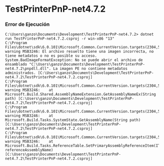 # TestPrinterPnP-net4.7.2

### Error de Ejecución

    C:\Users\ganzo\Documents\Development\TestPrinterPnP-net4.7.2> dotnet run TestPrinterPnP-net4.7.2.csproj -r win-x86 "13"
    C:\Program Files\dotnet\sdk\6.0.101\Microsoft.Common.CurrentVersion.targets(2304,5): warning MSB3246: El archivo resuelto tiene una imagen incorrecta, no tiene metadatos o no es posible su acceso. System.BadImageFormatException: No se puede abrir el archivo de ensamblado "C:\Users\ganzo\Documents\Development\TestPrinterPnP-net4.7.2\pnpdll.dll". La imagen PE no contiene metadatos administrados. [C:\Users\ganzo\Documents\Development\TestPrinterPnP-net4.7.2\TestPrinterPnP-net4.7.2.csproj]
    C:\Program Files\dotnet\sdk\6.0.101\Microsoft.Common.CurrentVersion.targets(2304,5): warning MSB3246:    at Microsoft.Build.Shared.AssemblyNameExtension.GetAssemblyNameEx(String path) [C:\Users\ganzo\Documents\Development\TestPrinterPnP-net4.7.2\TestPrinterPnP-net4.7.2.csproj]
    C:\Program Files\dotnet\sdk\6.0.101\Microsoft.Common.CurrentVersion.targets(2304,5): warning MSB3246:    at Microsoft.Build.Tasks.SystemState.GetAssemblyName(String path) [C:\Users\ganzo\Documents\Development\TestPrinterPnP-net4.7.2\TestPrinterPnP-net4.7.2.csproj]  
    C:\Program Files\dotnet\sdk\6.0.101\Microsoft.Common.CurrentVersion.targets(2304,5): warning MSB3246:    at Microsoft.Build.Tasks.ReferenceTable.SetPrimaryAssemblyReferenceItem(ITaskItem referenceAssemblyName) [C:\Users\ganzo\Documents\Development\TestPrinterPnP-net4.7.2\TestPrinterPnP-net4.7.2.csproj]
